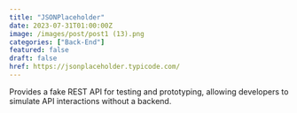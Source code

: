 ```yaml
---
title: "JSONPlaceholder"
date: 2023-07-31T01:00:00Z
image: /images/post/post1 (13).png
categories: ["Back-End"]
featured: false
draft: false
href: https://jsonplaceholder.typicode.com/
---
```

Provides a fake REST API for testing and prototyping, allowing developers to simulate API interactions without a backend.
